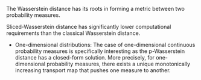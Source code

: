 The Wasserstein distance has its roots in forming a metric between two probability measures. 

Sliced-Wasserstein distance has significantly lower computational requirements than the classical Wasserstein distance.

- One-dimensional distributions: The case of one-dimensional continuous probability measures is specifically interesting as 
the p-Wasserstein distance has a closed-form solution. More precisely, for one-dimensional probability measures, there exists 
a unique monotonically increasing transport map that pushes one measure to another.
